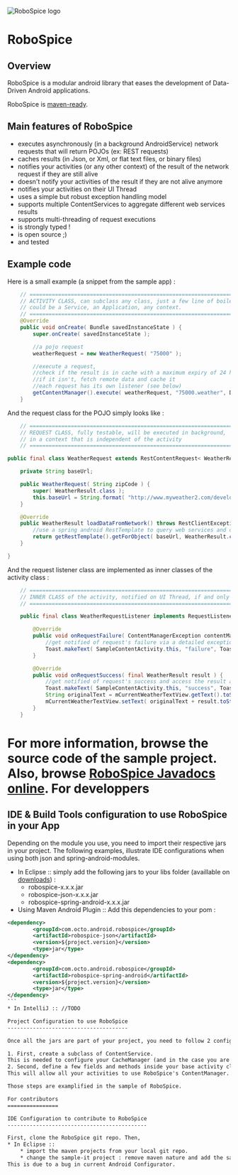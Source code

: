 ![RoboSpice logo](https://raw.github.com/octo-online/robospice/master/gfx/Robospice-logo-white-background.png)

RoboSpice
=========

Overview
--------

RoboSpice is a modular android library that eases the development of Data-Driven Android applications.

RoboSpice is [maven-ready](http://search.maven.org/#search%7Cga%7C1%7Crobospice).

Main features of RoboSpice
--------------------------

* executes asynchronously (in a background AndroidService) network requests that will return POJOs (ex: REST requests)
* caches results (in Json, or Xml, or flat text files, or binary files)
* notifies your activities (or any other context) of the result of the network request if they are still alive
* doesn't notify your activities of the result if they are not alive anymore
* notifies your activities on their UI Thread
* uses a simple but robust exception handling model
* supports multiple ContentServices to aggregate different web services results
* supports multi-threading of request executions
* is strongly typed ! 
* is open source ;) 
* and tested

Example code
------------

Here is a small example (a snippet from the sample app) : 

````java
    // ============================================================================================
    // ACTIVITY CLASS, can subclass any class, just a few line of boiler plate code to add to your common super class
    // could be a Service, an Application, any context.
    // ============================================================================================
    @Override
    public void onCreate( Bundle savedInstanceState ) {
        super.onCreate( savedInstanceState );

        //a pojo request
        weatherRequest = new WeatherRequest( "75000" );

        //execute a request, 
        //check if the result is in cache with a maximum expiry of 24 hours,
        //if it isn't, fetch remote data and cache it
        //each request has its own listener (see below)
        getContentManager().execute( weatherRequest, "75000.weather", DurationInMillis.ONE_DAY, new WeatherRequestListener() );        
    }

````


And the request class for the POJO simply looks like : 

```java
    // ============================================================================================
    // REQUEST CLASS, fully testable, will be executed in background, 
    // in a context that is independent of the activity
    // ============================================================================================

public final class WeatherRequest extends RestContentRequest< WeatherResult > {

    private String baseUrl;

    public WeatherRequest( String zipCode ) {
        super( WeatherResult.class );
        this.baseUrl = String.format( "http://www.myweather2.com/developer/forecast.ashx?uac=AQmS68n6Ku&query=%s&output=json", zipCode );
    }

    @Override
    public WeatherResult loadDataFromNetwork() throws RestClientException {
        //use a spring android RestTemplate to query web services and obtain the response as a POJO
        return getRestTemplate().getForObject( baseUrl, WeatherResult.class );
    }

}

```

And the request listener class are implemented as inner classes of the activity class : 

```java
    // ============================================================================================
    // INNER CLASS of the activity, notified on UI Thread, if and only if your activity is alive
    // ============================================================================================

    public final class WeatherRequestListener implements RequestListener< WeatherResult > {

        @Override
        public void onRequestFailure( ContentManagerException contentManagerException ) {
            //get notified of request's failure via a detailed exception
            Toast.makeText( SampleContentActivity.this, "failure", Toast.LENGTH_SHORT ).show();
        }

        @Override
        public void onRequestSuccess( final WeatherResult result ) {
            //get notified of request's success and access the result as POJO.
            Toast.makeText( SampleContentActivity.this, "success", Toast.LENGTH_SHORT ).show();
            String originalText = mCurrentWeatherTextView.getText().toString();
            mCurrentWeatherTextView.setText( originalText + result.toString() );
        }
    }

````


For more information, browse the source code of the sample project. Also, browse [RoboSpice Javadocs online](http://octo-online.github.com/robospice/apidocs/index.html).
For developpers
===============

IDE & Build Tools configuration to use RoboSpice in your App
------------------------------------------------------------

Depending on the module you use, you need to import their respective jars in your project.
The following examples, illustrate IDE configurations when using both json and spring-android-modules.

* In Eclipse :: simply add the following jars to your libs folder (availlable on [downloads](https://github.com/octo-online/robospice/downloads)) :
    * robospice-x.x.x.jar
    * robospice-json-x.x.x.jar
    * robospice-spring-android-x.x.x.jar
* Using Maven Android Plugin :: Add this dependencies to your pom :

````xml
<dependency>
        <groupId>com.octo.android.robospice</groupId>
        <artifactId>robospice-json</artifactId>
        <version>${project.version}</version>
        <type>jar</type>
</dependency>
<dependency>
        <groupId>com.octo.android.robospice</groupId>
        <artifactId>robospice-spring-android</artifactId>
        <version>${project.version}</version>
        <type>jar</type>
</dependency>
```
* In IntelliJ :: //TODO

Project Configuration to use RoboSpice
--------------------------------------

Once all the jars are part of your project, you need to follow 2 configuration steps : 

1. First, create a subclass of ContentService. 
This is needed to configure your CacheManager (and in the case you are using the spring android module, you will configure your RestTemplate as well).
2. Second, define a few fields and methods inside your base activity class.
This will allow all your activities to use RoboSpice's ContentManager.

Those steps are examplified in the sample of RoboSpice.

For contributors
================

IDE Configuration to contribute to RoboSpice
--------------------------------------------

First, clone the RoboSpice git repo. Then, 
* In Eclipse :: 
    * import the maven projects from your local git repo.
    * change the sample-it project : remove maven nature and add the sample project in the buildpath of sample-it, as a project.
This is due to a bug in current Android Configurator.


